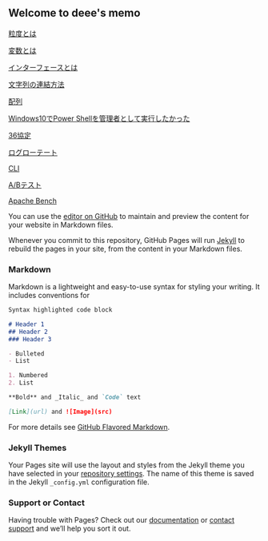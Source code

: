 ## Welcome to deee's memo
[粒度とは](./2020/10/20/ryudo)

[変数とは](./2020/10/21/hensuu)

[インターフェースとは](./2020/10/22/interface)

[文字列の連結方法](./2020/10/23/mojiretsu_renketu)

[配列](./2020/10/27/hairetu)

[Windows10でPower Shellを管理者として実行したかった](./2020/11/13/win10-Administrator)

[36協定](./2020/11/25/36)

[ログローテート](./2020/12/2/log_rotate)

[CLI](./2020/12/3/cli)

[A/Bテスト](./2020/12/3/a_b_test)

[Apache Bench](./2020/12/3/apache_bench)


You can use the [editor on GitHub](https://github.com/06-de15/memo.deee.tech/edit/gh-pages/index.md) to maintain and preview the content for your website in Markdown files.

Whenever you commit to this repository, GitHub Pages will run [Jekyll](https://jekyllrb.com/) to rebuild the pages in your site, from the content in your Markdown files.

### Markdown

Markdown is a lightweight and easy-to-use syntax for styling your writing. It includes conventions for

```markdown
Syntax highlighted code block

# Header 1
## Header 2
### Header 3

- Bulleted
- List

1. Numbered
2. List

**Bold** and _Italic_ and `Code` text

[Link](url) and ![Image](src)
```

For more details see [GitHub Flavored Markdown](https://guides.github.com/features/mastering-markdown/).

### Jekyll Themes

Your Pages site will use the layout and styles from the Jekyll theme you have selected in your [repository settings](https://github.com/06-de15/memo.deee.tech/settings). The name of this theme is saved in the Jekyll `_config.yml` configuration file.

### Support or Contact

Having trouble with Pages? Check out our [documentation](https://docs.github.com/categories/github-pages-basics/) or [contact support](https://github.com/contact) and we’ll help you sort it out.

